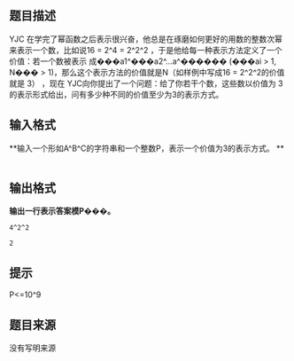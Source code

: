 


## 题目描述
YJC 在学完了幂函数之后表示很兴奋，他总是在琢磨如何更好的用数的整数次幂来表示一个数，比如说16 = 2^4 = 2^2^2
，于是他给每一种表示方法定义了一个价值：若一个数被表示
成���a1^���a2^…a^������ (���ai > 1, N��� > 1)，那么这个表示方法的价值就是N（如样例中写成16 = 2^2^2的价值就是 3） ，现在 YJC向你提出了一个问题：给了你若干个数，这些数以价值为 3的表示形式给出，问有多少种不同的价值至少为3的表示方式。 
## 输入格式
**输入一个形如A^B^C的字符串和一个整数P，表示一个价值为3的表示方式。 ** 
 
## 输出格式
**输出一行表示答案模P���。** 

```input1
4^2^2

```
```output1
2
```

## 提示
P<=10^9 
## 题目来源
没有写明来源


